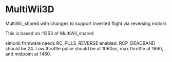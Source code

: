 MultiWii3D
==========

MultiWii_shared with changes to support inverted flight via reversing motors 

This is based on r1253 of MultiWii_shared

simonk firmware needs RC_PULS_REVERSE enabled.  RCP_DEADBAND should be 24.  Low throttle pulse should be at 1060us, max throttle at 1860, and midpoint at 1460.
